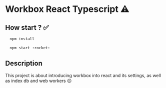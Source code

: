 # Workbox React Typescript :warning:
## How start ? :white_check_mark:

```bash
  npm install
```
```bash
  npm start :rocket:
```
## Description
This project is about introducing workbox into react and its settings, as well as index db and web workers :wink:
